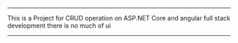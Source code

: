 ######
************************
This is a Project for CRUD operation on ASP.NET Core and angular full stack development there is no much of ui 
************************
######
